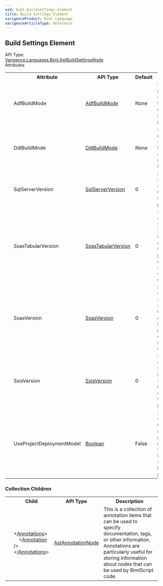 ```yaml
---
uid: biml-buildsettings-element
title: Build Settings Element
varigenceProduct: Biml Language
varigenceArticleType: Reference
---
```

## Build Settings Element<div class="AssemblyInfoGroup"><div class="CrossReferenceGroup"><div class="CrossReferenceHeader">API Type:</div><div class="CrossReferenceValue"><a href="../api-reference/Varigence.Languages.Biml.AstBuildSettingsNode.html">Varigence.Languages.Biml.AstBuildSettingsNode</a></div></div></div><div class="AttributeGroup"><div class="AttributeGroupHeader">Attributes</div><table id="AttributeList" class="AttributeList"><tbody><tr><th class="AttributeIconColumnHeader">&nbsp;</th><th class="AttributeNameColumnHeader">Attribute</th><th class="AttributeTypeColumnHeader">API Type</th><th class="AttributeDefaultColumnHeader">Default</th><th class="AttributeSummaryColumnHeader">Description</th></tr><tr class="ad0"><td align="center" class="AttributeIcon"><img title="" src="attribute.png"></td><td class="AttributeName">AdfBuildMode</td><td class="AttributeType"><a href="../api-reference/Varigence.Languages.Biml.Platform.AdfBuildMode.html">AdfBuildMode</a></td><td class="AttributeDefault">None</td><td class="AttributeSummary"><div class ="SummaryItem">Specifies the method that should be used to emit ADF components for assets in this project.</div></td></tr><tr class="ad1"><td align="center" class="AttributeIcon"><img title="" src="attribute.png"></td><td class="AttributeName">DdlBuildMode</td><td class="AttributeType"><a href="../api-reference/Varigence.Languages.Biml.Platform.DdlBuildMode.html">DdlBuildMode</a></td><td class="AttributeDefault">None</td><td class="AttributeSummary"><div class ="SummaryItem">Specifies the method that should be used to emit DDL scripts for relational assets in this project.</div></td></tr><tr class="ad0"><td align="center" class="AttributeIcon"><img title="" src="attribute.png"></td><td class="AttributeName">SqlServerVersion</td><td class="AttributeType"><a href="../api-reference/Varigence.Languages.Biml.Platform.SqlServerVersion.html">SqlServerVersion</a></td><td class="AttributeDefault">0</td><td class="AttributeSummary"><div class ="SummaryItem">Specifies the version of SQL Server that is the current build target for this project.</div></td></tr><tr class="ad1"><td align="center" class="AttributeIcon"><img title="" src="attribute.png"></td><td class="AttributeName">SsasTabularVersion</td><td class="AttributeType"><a href="../api-reference/Varigence.Languages.Biml.Platform.SsasTabularVersion.html">SsasTabularVersion</a></td><td class="AttributeDefault">0</td><td class="AttributeSummary"><div class ="SummaryItem">Specifies the version of SQL Server Analysis Services (SSAS) that is the current build target for this project when creating semantic model or tabular outputs.</div></td></tr><tr class="ad0"><td align="center" class="AttributeIcon"><img title="" src="attribute.png"></td><td class="AttributeName">SsasVersion</td><td class="AttributeType"><a href="../api-reference/Varigence.Languages.Biml.Platform.SsasVersion.html">SsasVersion</a></td><td class="AttributeDefault">0</td><td class="AttributeSummary"><div class ="SummaryItem">Specifies the version of SQL Server Analysis Services (SSAS) that is the current build target for this project when creating multidimensional or cube outputs.</div></td></tr><tr class="ad1"><td align="center" class="AttributeIcon"><img title="" src="attribute.png"></td><td class="AttributeName">SsisVersion</td><td class="AttributeType"><a href="../api-reference/Varigence.Languages.Biml.Platform.SsisVersion.html">SsisVersion</a></td><td class="AttributeDefault">0</td><td class="AttributeSummary"><div class ="SummaryItem">Specifies the version of SQL Server Integration Services (SSIS) that is the current build target for this project.</div></td></tr><tr class="ad0"><td align="center" class="AttributeIcon"><img title="" src="attribute.png"></td><td class="AttributeName">UseProjectDeploymentModel</td><td class="AttributeType"><a href="https://msdn.microsoft.com/en-us/library/System.Boolean.aspx">Boolean</a></td><td class="AttributeDefault">False</td><td class="AttributeSummary"><div class ="SummaryItem">Specifies whether or not the project deploymnet model should be used for SQL Server Integration Services (SSIS) in the current project build.</div></td></tr></tbody></table></div><div class="ChildGroup">### Collection Children<table id="ChildList" class="ChildList"><tbody><tr><th class="ChildIconColumnHeader">&nbsp;</th><th class="ChildNameColumnHeader">Child</th><th class="ChildTypeColumnHeader">API Type</th><th class="ChildSummaryColumnHeader">Description</th></tr><tr class="cd0"><td align="center" class="ChildIcon"><img title="" src="collectionChild.png"><div class="RequiredIcon" title="Required Child"></div><td class="ChildName"><span class="punc">&lt;</span><a href=Varigence.Languages.Biml.AstNode_Annotations.html">Annotations</a><span class="punc">&gt;</span><br />&nbsp;&nbsp;&nbsp;&nbsp;<span class="punc">&lt;</span><a href=Varigence.Languages.Biml.AstAnnotationNode.html">Annotation</a> <span class="punc">/&gt;</span><br /><span class="punc">&lt;/</span><a href=Varigence.Languages.Biml.AstNode_Annotations.html">Annotations</a><span class="punc">&gt;</span></td><td class="ChildType"><a href="../api-reference/Varigence.Languages.Biml.AstAnnotationNode.html">AstAnnotationNode</a></td><td class="ChildSummary"><div class ="SummaryItem">This is a collection of annotation items that can be used to specify documentation, tags, or other information.  Annotations are particularly useful for storing information about nodes that can be used by BimlScript code.</div></td></tr></tbody></table></div>